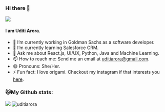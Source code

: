 ### Hi there 👋
![](https://camo.githubusercontent.com/992babdffd8c74a1502de375fbdf7e4d54773242/68747470733a2f2f6d656469612e67697068792e636f6d2f6d656469612f53576f536b4e36447854737a71494b4571762f67697068792e676966)
#### I am Uditi Arora.
- 🔭 I’m currently working in Goldman Sachs as a software developer.
- 🌱 I’m currently learning Salesforce CRM.
- 💬 Ask me about React.js, UI/UX, Python, Java and Machine Learning.
- 📫 How to reach me: Send me an email at uditiarora@gmail.com.
- 😄 Pronouns: She/Her.
- ⚡ Fun fact: I love origami. Checkout my instagram if that interests you [here](https://www.instagram.com/uditiarora).

### 🐱My Github stats:
<img src="https://komarev.com/ghpvc/?username=uditiarora">
<img src="https://github-readme-stats.vercel.app/api?username=uditiarora&show_icons=true&theme=gotham" alt="uditiarora" />
<!--
**uditiarora/uditiarora** is a ✨ _special_ ✨ repository because its `README.md` (this file) appears on your GitHub profile.

Here are some ideas to get you started:

- 🔭 I’m currently working on ...
- 🌱 I’m currently learning ...
- 👯 I’m looking to collaborate on ...
- 🤔 I’m looking for help with ...
- 💬 Ask me about ...
- 📫 How to reach me: ...
- 😄 Pronouns: ...
- ⚡ Fun fact: ...
-->
